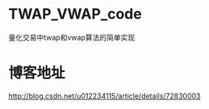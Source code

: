# TWAP_VWAP_code
量化交易中twap和vwap算法的简单实现
# 博客地址
http://blog.csdn.net/u012234115/article/details/72830003
